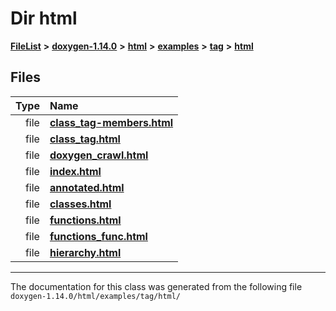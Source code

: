 

# Dir html



[**FileList**](files.md) **>** [**doxygen-1.14.0**](dir_9d5bad020669189c90cda983471be5d0.md) **>** [**html**](dir_05d1fd8a7cdd04f638f8b23196de02e2.md) **>** [**examples**](dir_aa52e73a32d193037813a53dcfe817b6.md) **>** [**tag**](dir_352c8a7d51e958b4df13321d0a6254dd.md) **>** [**html**](dir_225b2017c50ec618b624082e572049a4.md)












## Files

| Type | Name |
| ---: | :--- |
| file | [**class\_tag-members.html**](class__tag-members_8html.md) <br> |
| file | [**class\_tag.html**](class__tag_8html.md) <br> |
| file | [**doxygen\_crawl.html**](examples_2tag_2html_2doxygen__crawl_8html.md) <br> |
| file | [**index.html**](examples_2tag_2html_2index_8html.md) <br> |
| file | [**annotated.html**](tag_2html_2annotated_8html.md) <br> |
| file | [**classes.html**](tag_2html_2classes_8html.md) <br> |
| file | [**functions.html**](tag_2html_2functions_8html.md) <br> |
| file | [**functions\_func.html**](tag_2html_2functions__func_8html.md) <br> |
| file | [**hierarchy.html**](tag_2html_2hierarchy_8html.md) <br> |



























































------------------------------
The documentation for this class was generated from the following file `doxygen-1.14.0/html/examples/tag/html/`

